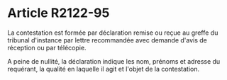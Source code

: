 # Article R2122-95

La contestation est formée par déclaration remise ou reçue au greffe du tribunal d'instance par lettre recommandée avec demande d'avis de réception ou par télécopie. 
  
   
A peine de nullité, la déclaration indique les nom, prénoms et adresse du requérant, la qualité en laquelle il agit et l'objet de la contestation.